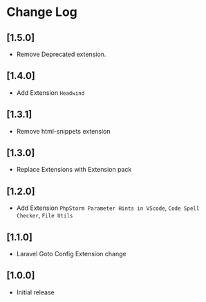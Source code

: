 # Change Log

## [1.5.0]

- Remove Deprecated extension.
## [1.4.0]

- Add Extension ```Headwind```
## [1.3.1]
- Remove html-snippets extension
## [1.3.0]
- Replace Extensions with Extension pack
## [1.2.0]

- Add Extension ```PhpStorm Parameter Hints in VScode```, ```Code Spell Checker```, ```File Utils```
## [1.1.0]

- Laravel Goto Config Extension change
## [1.0.0]

- Initial release